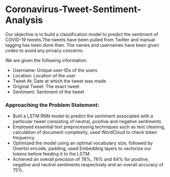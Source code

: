 # Coronavirus-Tweet-Sentiment-Analysis

Our objective is to build a classification model to predict the sentiment of COVID-19 tweets.The tweets have been pulled from Twitter and manual tagging has been done then.
The names and usernames have been given codes to avoid any privacy concerns.

We are given the following information:
* Username: Unique user-IDs of the users
* Location: Location of the user
* Tweet At: Date at which the tweet was made
* Original Tweet: The exact tweet
* Sentiment: Sentiment of the tweet



<h3><b> Approaching the Problem Statement: </b></h3>

* Built a LSTM RNN model to predict the sentiment associated with a particular tweet consisting of neutral, positive and negative sentiments
* Employed essential text preprocessing techniques such as text cleaning, calculation of document complexity, used WordCloud to check token frequency.
* Optimized the model using an optimal vocabulary size, followed by OneHot encode, padding, used Embedding layers to vectorize our tokens before feeding it to the LSTM.
* Achieved an overall precision of 78%, 76% and 64% for positive, negative and neutral sentiments respectively and an overall accuracy of 75%.
